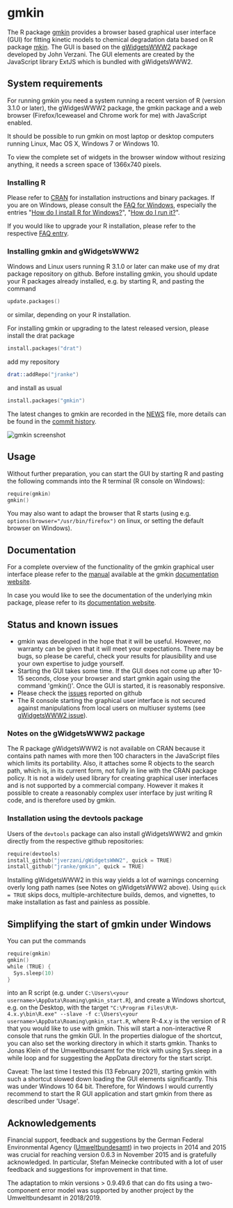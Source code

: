 # gmkin

The R package [gmkin](https://pkgdown.jrwb.de/gmkin)
provides a browser based graphical user interface (GUI) for
fitting kinetic models to chemical degradation data based on R package
[mkin](https://pkgdown.jrwb.de/mkin). The GUI is based on the
[gWidgetsWWW2](http://github.com/jverzani/gWidgetsWWW2) package developed by
John Verzani. The GUI elements are created by the JavaScript library
ExtJS which is bundled with gWidgetsWWW2.

## System requirements

For running gmkin you need a system running a recent version of R (version
3.1.0 or later), the gWidgesWWW2 package, the gmkin package and a web browser
(Firefox/Iceweasel and Chrome work for me) with JavaScript enabled.

It should be possible to run gmkin on most laptop or desktop computers running
Linux, Mac OS X, Windows 7 or Windows 10. 

To view the complete set of widgets in the browser window without resizing
anything, it needs a screen space of 1366x740 pixels.

### Installing R

Please refer to [CRAN](http://cran.r-project.org) for installation instructions
and binary packages. If you are on Windows, please consult the
[FAQ for Windows](http://cran.r-project.org/bin/windows/base/rw-FAQ.html), especially
the entries
"[How do I install R for Windows?](http://cran.r-project.org/bin/windows/base/rw-FAQ.html#How-do-I-install-R-for-Windows_003f)",
"[How do I run it?](http://cran.r-project.org/bin/windows/base/rw-FAQ.html#How-do-I-run-it_003f)".

If you would like to upgrade your R installation, please refer to the
respective
[FAQ entry](http://cran.r-project.org/bin/windows/base/rw-FAQ.html#What_0027s-the-best-way-to-upgrade_003f).

### Installing gmkin and gWidgetsWWW2

Windows and Linux users running R 3.1.0 or later can make use of my drat
package repository on github. Before installing gmkin, you should update
your R packages already installed, e.g. by starting R, and pasting the
command

```s
update.packages()
```

or similar, depending on your R installation.

For installing gmkin or upgrading to the latest released version, please
install the drat package

```s
install.packages("drat")
```

add my repository

```s
drat::addRepo("jranke")
```

and install as usual

```s
install.packages("gmkin")
```

The latest changes to gmkin are recorded in the
[NEWS](https://github.com/jranke/gmkin/blob/master/NEWS.md) file,
more details can be found in the
[commit history](https://github.com/jranke/gmkin/commits/master).

![gmkin screenshot](gmkin_screenshot.png)

## Usage

Without further preparation, you can start the GUI by starting R and pasting the following
commands into the R terminal (R console on Windows):

```s
require(gmkin)
gmkin()
```

You may also want to adapt the browser that R starts (using e.g.
`options(browser="/usr/bin/firefox")` on linux, or setting the default browser
on Windows).

## Documentation

For a complete overview of the functionality of the gmkin graphical user
interface please refer to the
[manual](https://pkgdown.jrwb.de/gmkin/articles/gmkin_manual.html)
available at the gmkin [documentation website](https://pkgdown.jrwb.de/gmkin).

In case you would like to see the documentation of the underlying mkin package, please
refer to its
[documentation website](https://pkgdown.jrwb.de/mkin).

## Status and known issues

- gmkin was developed in the hope that it will be useful. However, no warranty can be
  given that it will meet your expectations. There may be bugs, so please be
  careful, check your results for plausibility and use your own expertise to judge
  yourself.
- Starting the GUI takes some time. If the GUI does not come up after 10-15
  seconds, close your browser and start gmkin again using the command 'gmkin()'.
  Once the GUI is started, it is reasonably responsive.
- Please check the [issues](https://github.com/jranke/gmkin/issues) reported on github
- The R console starting the graphical user interface is not secured against manipulations
  from local users on multiuser systems
  (see [gWidgetsWWW2 issue](https://github.com/jverzani/gWidgetsWWW2/issues/22)).

### Notes on the gWidgetsWWW2 package

The R package gWidgetsWWW2 is not available on CRAN because it contains
path names with more then 100 characters in the JavaScript files which limits
its portability.  Also, it attaches some R objects to the search path, which is,
in its current form, not fully in line with the CRAN package policy. It is not
a widely used library for creating graphical user interfaces and is not supported
by a commercial company. However it makes it possible to create a reasonably
complex user interface by just writing R code, and is therefore used by gmkin.

### Installation using the devtools package

Users of the `devtools` package can also install gWidgetsWWW2 and gmkin directly from
the respective github repositories:

```s
require(devtools)
install_github("jverzani/gWidgetsWWW2", quick = TRUE)
install_github("jranke/gmkin", quick = TRUE)
```

Installing gWidgetsWWW2 in this way yields a lot of warnings concerning overly
long path names (see Notes on gWidgetsWWW2 above).  Using `quick = TRUE` skips
docs, multiple-architecture builds, demos, and vignettes, to make installation
as fast and painless as possible.

## Simplifying the start of gmkin under Windows

You can put the commands

```s
require(gmkin)
gmkin()
while (TRUE) {
  Sys.sleep(10)
}
```

into an R script (e.g. under `C:\Users\<your username>\AppData\Roaming\gmkin_start.R`),
and create a Windows shortcut, e.g. on the Desktop, with the target
`"C:\Program Files\R\R-4.x.y\bin\R.exe" --slave -f c:\Users\<your username>\AppData\Roaming\gmkin_start.R`,
where R-4.x.y is the version of R that you would like to use with gmkin.  This
will start a non-interactive R console that runs the gmkin GUI. In the
properties dialogue of the shortcut, you can also set the working directory in
which it starts gmkin.  Thanks to Jonas Klein of the Umweltbundesamt for the
trick with using Sys.sleep in a while loop and for suggesting the AppData
directory for the start script.

Caveat: The last time I tested this (13 February 2021), starting gmkin with
such a shortcut slowed down loading the GUI elements significantly. This was
under Windows 10 64 bit. Therefore, for Windows I would currently recommend to
start the R GUI application and start gmkin from there as described under
'Usage'.

## Acknowledgements

Financial support, feedback and suggestions by the German Federal Environmental
Agency ([Umweltbundesamt](http://www.umweltbundesamt.de)) in two projects in
2014 and 2015 was crucial for reaching version 0.6.3 in November 2015 and is
gratefully acknowledged. In particular, Stefan Meinecke contributed with a lot
of user feedback and suggestions for improvement in that time.

The adaptation to mkin versions > 0.9.49.6 that can do fits using a two-component
error model was supported by another project by the Umweltbundesamt in 2018/2019.

